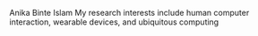 Anika Binte Islam 
My research interests include human computer interaction, wearable devices, and ubiquitous computing
